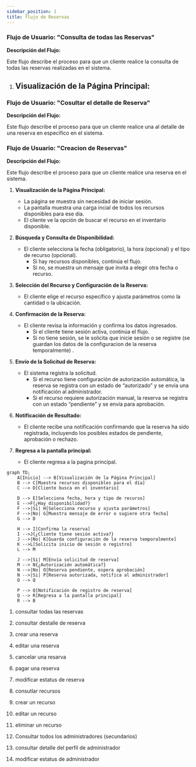 ```yaml
---
sidebar_position: 1
title: flujo de Reservas
---
```



### Flujo de Usuario: "Consulta de todas las Reservas"

**Descripción del Flujo:**

Este flujo describe el proceso para que un cliente realice la consulta de todas las reservas realizadas en el sistema.

1. **Visualización de la Página Principal:**  
   - 

### Flujo de Usuario: "Cosultar el detalle de Reserva"

**Descripción del Flujo:**

Este flujo describe el proceso para que un cliente realice una al detalle de una reserva en especifico en el sistema.

### Flujo de Usuario: "Creacion de Reservas"

**Descripción del Flujo:**

Este flujo describe el proceso para que un cliente realice una reserva en el sistema.

1. **Visualización de la Página Principal:**  
   - La página se muestra sin necesidad de iniciar sesión.
   - La pantalla muestra una carga incial de todos los recursos disponibles para ese dia.
   - El cliente ve la opción de buscar el recurso en el inventario disponible.

2. **Búsqueda y Consulta de Disponibilidad:**  
   - El cliente selecciona la fecha (obligatorio), la hora (opcional) y el tipo de recurso (opcional).
     - Si hay recursos disponibles, continúa el flujo.
     - Si no, se muestra un mensaje que invita a elegir otra fecha o recurso.

3. **Selección del Recurso y Configuración de la Reserva:**  
   - El cliente elige el recurso específico y ajusta parámetros como la cantidad o la ubicación.

4. **Confirmación de la Reserva:**  
   - El cliente revisa la información y confirma los datos ingresados.
     - Si el cliente tiene sesión activa, continúa el flujo.
     - Si no tiene sesión, se le solicita que inicie sesión o se registre (se guardan los datos de la configuracion de la reserva temporalmente) .

5. **Envío de la Solicitud de Reserva:**  
   - El sistema registra la solicitud.
     - Si el recurso tiene configuración de autorización automática, la reserva se registra con un estado de “autorizado” y se envía una notificación al administrador.
     - Si el recurso requiere autorización manual, la reserva se registra con un estado “pendiente” y se envía para aprobación.

6. **Notificación de Resultado:**  
   - El cliente recibe una notificación confirmando que la reserva ha sido registrada, incluyendo los posibles estados de pendiente, aprobación o rechazo.

7. **Regresa a la pantalla principal:**
   - El cliente regresa a la pagina principal.


``` mermaid
graph TD;
    A[Inicio] --> B[Visualización de la Página Principal]
    B --> C[Muestra recursos disponibles para el día]
    C --> D[Cliente busca en el inventario]

    D --> E[Selecciona fecha, hora y tipo de recurso]
    E -->F{¿Hay disponibilidad?}
    F -->|Si| H[Selecciona recurso y ajusta parámetros]
    F -->|No| G[Muestra mensaje de error o sugiere otra fecha]
    G --> D

    H --> I[Confirma la reserva]
    I -->J{¿Cliente tiene sesión activa?}
    J -->|No| K[Guarda configuración de la reserva temporalmente]
    K -->L[Solicita inicio de sesión o registro]
    L --> M

    J -->|Si| M[Envía solicitud de reserva]
    M --> N{¿Autorización automática?} 
    N -->|No| O[Reserva pendiente, espera aprobación]
    N -->|Si| P[Reserva autorizada, notifica al administrador]
    O --> Q

    P --> Q[Notificación de registro de reserva]
    Q --> R[Regresa a la pantalla principal]
    R --> B
```





1. consultar todas las reservas
2. consultar destalle de reserva
3. crear una reserva
4. editar una reserva
5. cancelar una resarva
6. pagar una reserva
7. modificar estatus de reserva

1. consutlar recursos
2. crear un recurso
3. editar un recurso
4. eliminar un recurso

1. Consultar todos los administradores (secundarios)
2. consultar detalle del perfil de administrador
3. modificar estatus de administrador